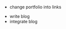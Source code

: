 <!--TASKS-->

<!--- thicken letter "d" on favicon -->
- change portfolio into links 
<!--- insert links to instagram, twitter and whatnot -->
- write blog 
- integrate blog 